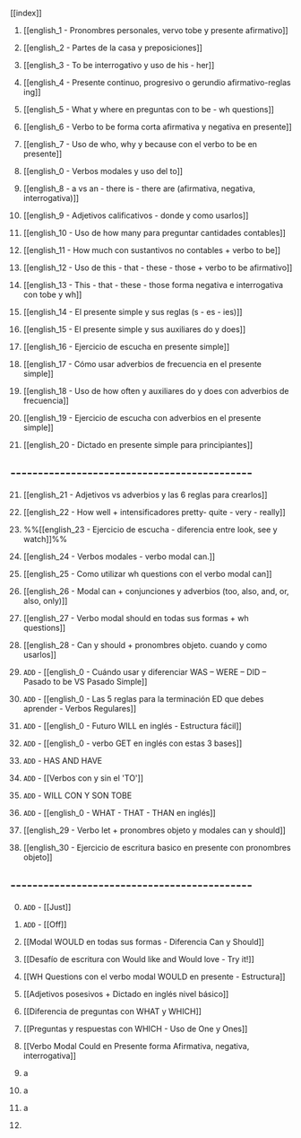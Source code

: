
[[index]]
01. [[english_1 - Pronombres personales, vervo tobe y presente afirmativo]]
02. [[english_2 - Partes de la casa y preposiciones]]
03. [[english_3 - To be interrogativo y uso de his - her]]
04. [[english_4 - Presente continuo, progresivo o gerundio afirmativo-reglas ing]]

05. [[english_5 - What y where en preguntas con to be - wh questions]]
06. [[english_6 - Verbo to be forma corta afirmativa y negativa en presente]]
07. [[english_7 - Uso de who, why y because con el verbo to be en presente]]

00. [[english_0 - Verbos modales y uso del to]]

08. [[english_8 - a vs an - there is - there are (afirmativa, negativa, interrogativa)]]
09. [[english_9 - Adjetivos calificativos - donde y como usarlos]]
10. [[english_10 - Uso de how many para preguntar cantidades contables]]

11. [[english_11 - How much con sustantivos no contables + verbo to be]]
12. [[english_12 - Uso de this - that - these - those + verbo to be afirmativo]]
13. [[english_13 - This - that - these - those forma negativa e interrogativa con tobe y wh]]

14. [[english_14 - El presente simple y sus reglas (s - es - ies)]]
15. [[english_15 - El presente simple y sus auxiliares do y does]]

16. [[english_16 - Ejercicio de escucha en presente simple]]

17. [[english_17 - Cómo usar adverbios de frecuencia en el presente simple]]
18. [[english_18 - Uso de how often y auxiliares do y does con adverbios de frecuencia]]

19. [[english_19 - Ejercicio de escucha con adverbios en el presente simple]]

20. [[english_20 - Dictado en presente simple para principiantes]]
## --------------------------------------------
21. [[english_21 - Adjetivos vs adverbios y las 6 reglas para crearlos]]
22. [[english_22 - How well + intensificadores pretty- quite - very - really]]
23. %%[[english_23 - Ejercicio de escucha - diferencia entre look, see y watch]]%%

24. [[english_24 - Verbos modales - verbo modal can.]]
25. [[english_25 - Como utilizar wh questions con el verbo modal can]]
26. [[english_26 - Modal can + conjunciones y adverbios (too, also, and, or, also, only)]]
27. [[english_27 - Verbo modal should en todas sus formas + wh questions]]
28. [[english_28 - Can y should + pronombres objeto. cuando y como usarlos]]


0. ``ADD`` - [[english_0 - Cuándo usar y diferenciar WAS – WERE – DID – Pasado to be VS Pasado Simple]]
0. ``ADD`` - [[english_0 - Las 5 reglas para la terminación ED que debes aprender - Verbos Regulares]]
0. ``ADD`` - [[english_0 - Futuro WILL en inglés - Estructura fácil]]
0. ``ADD`` - [[english_0 - verbo GET en inglés con estas 3 bases]]
0. ``ADD`` - HAS AND HAVE
0. ``ADD`` - [[Verbos con y sin el 'TO']]
0. ``ADD`` - WILL CON Y SON TOBE
0. ``ADD`` - [[english_0 - WHAT - THAT - THAN en inglés]]

29. [[english_29 - Verbo let + pronombres objeto y modales can y should]]

30. [[english_30 - Ejercicio de escritura basico en presente con pronombres objeto]]
## --------------------------------------------
0. ``ADD`` - [[Just]]
0. ``ADD`` - [[Off]]

2. [[Modal WOULD en todas sus formas - Diferencia Can y Should]]
3. [[Desafío de escritura con Would like and Would love - Try it!]]
4. [[WH Questions con el verbo modal WOULD en presente - Estructura]]
5. [[Adjetivos posesivos + Dictado en inglés nivel básico]]
6. [[Diferencia de preguntas con WHAT y WHICH]]
7. [[Preguntas y respuestas con WHICH - Uso de One y Ones]]
8. [[Verbo Modal Could en Presente forma Afirmativa, negativa, interrogativa]]
9. a
10. a
11. a
12. 